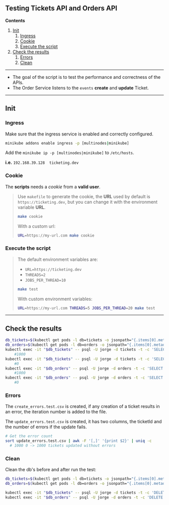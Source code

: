 ## Testing Tickets API and Orders API

**Contents**
1. [Init](#init)
   1. [Ingress](#ingress)
   2. [Cookie](#cookie)
   3. [Execute the script](#execute-the-script)
2. [Check the results](#check-the-results)
   1. [Errors](#errors)
   2. [Clean](#clean)
---

- The goal of the script is to test the performance and correctness of the APIs.
- The Order Service listens to the `events` **create** and **update** Ticket.
---
## Init
### Ingress
Make sure that the ingress service is enabled and correctly configured.

```bash
minikube addons enable ingress -p [multinodes|minikube]
```
Add the `minikube ip -p [multinodes|minikube]` to `/etc/hosts`.

**i.e.** `192.168.39.128  ticketing.dev`    

### Cookie
The **scripts** needs a _cookie_ from a **valid user**.
> Use `makefile` to generate the cookie, the **URL** used by default is `https://ticketing.dev`,
> but you can change it with the environment variable **URL**.
>```bash
>make cookie
>```
>With a custom url:
>```bash
>URL=https://my-url.com make cookie
>```

### Execute the script
>The default environment variables are:
>- `URL=https://ticketing.dev`
>- `THREADS=2`
>- `JOBS_PER_THREAD=10`
>```bash
>make test
>```
>With custom environment variables:
>```bash
>URL=https://my-url.com THREADS=5 JOBS_PER_THREAD=20 make test
>```

---

## Check the results
```bash
db_tickets=$(kubectl get pods -l db=tickets -o jsonpath="{.items[0].metadata.name}")
db_orders=$(kubectl get pods -l db=orders -o jsonpath="{.items[0].metadata.name}")
kubectl exec -it "$db_tickets" -- psql -U jorge -d tickets -t -c 'SELECT COUNT(*) FROM "ticket" WHERE "version" = 3;' -q
    #1000
kubectl exec -it "$db_tickets" -- psql -U jorge -d tickets -t -c 'SELECT COUNT(*) FROM "ticket" WHERE "version" <> 3;' -q
    #0
kubectl exec -it "$db_orders" -- psql -U jorge -d orders -t -c 'SELECT COUNT(*) FROM "ticket" WHERE "version" = 3;' -q
    #1000
kubectl exec -it "$db_orders" -- psql -U jorge -d orders -t -c 'SELECT COUNT(*) FROM "ticket" WHERE "version" <> 3;' -q
    #0
``` 

### Errors

The `create_errors.test.csv` is created, if any creation of a ticket results in an error, the 
iteration number is added to the file.

The `update_errors.test.csv` is created, it has two columns, the ticketId and the number of 
errors if the update fails.


```bash
# Get the error count
sort update_errors.test.csv | awk -F '[,]' '{print $2}' | uniq -c
  # 1000 0 -> 1000 tickets updated without errors
```

### Clean

Clean the db's before and after run the test:
```bash
db_tickets=$(kubectl get pods -l db=tickets -o jsonpath="{.items[0].metadata.name}")
db_orders=$(kubectl get pods -l db=orders -o jsonpath="{.items[0].metadata.name}")

kubectl exec -it "$db_tickets" -- psql -U jorge -d tickets -t -c 'DELETE FROM "ticket";' -q
kubectl exec -it "$db_orders" -- psql -U jorge -d orders -t -c 'DELETE FROM "ticket";' -q
```

